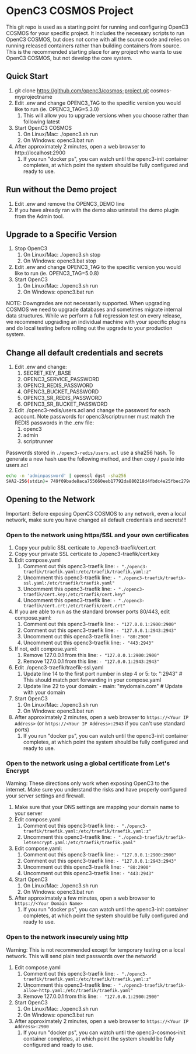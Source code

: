 # OpenC3 COSMOS Project

This git repo is used as a starting point for running and configuring OpenC3 COSMOS for your specific project.
It includes the necessary scripts to run OpenC3 COSMOS, but does not come with all the source code and relies on
running released containers rather than building containers from source. This is the recommended starting
place for any project who wants to use OpenC3 COSMOS, but not develop the core system.

## Quick Start

1. git clone https://github.com/openc3/cosmos-project.git cosmos-myprojectname
2. Edit .env and change OPENC3_TAG to the specific version you would like to run (ie. OPENC3_TAG=5.3.0)
   1. This will allow you to upgrade versions when you choose rather than following latest
3. Start OpenC3 COSMOS
   1. On Linux/Mac: ./openc3.sh run
   2. On Windows: openc3.bat run
4. After approximately 2 minutes, open a web browser to http://localhost:2900
   1. If you run "docker ps", you can watch until the openc3-init container completes, at which point the system should be fully configured and ready to use.

## Run without the Demo project

1. Edit .env and remove the OPENC3_DEMO line
2. If you have already ran with the demo also uninstall the demo plugin from the Admin tool.

## Upgrade to a Specific Version

1. Stop OpenC3
   1. On Linux/Mac: ./openc3.sh stop
   2. On Windows: openc3.bat stop
2. Edit .env and change OPENC3_TAG to the specific version you would like to run (ie. OPENC3_TAG=5.0.8)
3. Start OpenC3
   1. On Linux/Mac: ./openc3.sh run
   2. On Windows: openc3.bat run

NOTE: Downgrades are not necessarily supported. When upgrading COSMOS we need to upgrade databases and sometimes migrate internal data structures. While we perform a full regression test on every release, we recommend upgrading an individual machine with your specific plugins and do local testing before rolling out the upgrade to your production system.

## Change all default credentials and secrets

1. Edit .env and change:
   1. SECRET_KEY_BASE
   2. OPENC3_SERVICE_PASSWORD
   3. OPENC3_REDIS_PASSWORD
   4. OPENC3_BUCKET_PASSWORD
   5. OPENC3_SR_REDIS_PASSWORD
   6. OPENC3_SR_BUCKET_PASSWORD
2. Edit ./openc3-redis/users.acl and change the password for each account. Note passwords for openc3/scriptrunner must match the REDIS passwords in the .env file:
   1. openc3
   2. admin
   3. scriptrunner

Passwords stored in `./openc3-redis/users.acl` use a sha256 hash.
To generate a new hash use the following method, and then copy / paste into users.acl

```bash
echo -n 'adminpassword' | openssl dgst -sha256
SHA2-256(stdin)= 749f09bade8aca755660eeb17792da880218d4fbdc4e25fbec279d7fe9f65d70
```

## Opening to the Network

Important: Before exposing OpenC3 COSMOS to any network, even a local network, make sure you have changed all default credentials and secrets!!!

### Open to the network using https/SSL and your own certificates

1. Copy your public SSL certicate to ./openc3-traefik/cert.crt
2. Copy your private SSL certicate to ./openc3-traefik/cert.key
3. Edit compose.yaml
   1. Comment out this openc3-traefik line: `- "./openc3-traefik/traefik.yaml:/etc/traefik/traefik.yaml:z"`
   2. Uncomment this openc3-traefik line: `- "./openc3-traefik/traefik-ssl.yaml:/etc/traefik/traefik.yaml"`
   3. Uncomment this openc3-traefik line: `- "./openc3-traefik/cert.key:/etc/traefik/cert.key"`
   4. Uncomment this openc3-traefik line: `- "./openc3-traefik/cert.crt:/etc/traefik/cert.crt"`
4. If you are able to run as the standard browser ports 80/443, edit compose.yaml:
   1. Comment out this openc3-traefik line: `- "127.0.0.1:2900:2900"`
   2. Comment out this openc3-traefik line: `- "127.0.0.1:2943:2943"`
   3. Uncomment out this openc3-traefik line: `- "80:2900"`
   4. Uncomment out this openc3-traefik line: `- "443:2943"`
5. If not, edit compose.yaml:
   1. Remove 127.0.0.1 from this line: `- "127.0.0.1:2900:2900"`
   2. Remove 127.0.0.1 from this line: `- "127.0.0.1:2943:2943"`
6. Edit ./openc3-traefik/traefik-ssl.yaml
   1. Update line 14 to the first port number in step 4 or 5: to: ":2943" # This should match port forwarding in your compose.yaml
   2. Update line 22 to your domain: - main: "mydomain.com" # Update with your domain
7. Start OpenC3
   1. On Linux/Mac: ./openc3.sh run
   2. On Windows: openc3.bat run
8. After approximately 2 minutes, open a web browser to `https://<Your IP Address>` (or `https://<Your IP Address>:2943` if you can't use standard ports)
   1. If you run "docker ps", you can watch until the openc3-init container completes, at which point the system should be fully configured and ready to use.

### Open to the network using a global certificate from Let's Encrypt

Warning: These directions only work when exposing OpenC3 to the internet. Make sure you understand the risks and have properly configured your server settings and firewall.

1. Make sure that your DNS settings are mapping your domain name to your server
2. Edit compose.yaml
   1. Comment out this openc3-traefik line: `- "./openc3-traefik/traefik.yaml:/etc/traefik/traefik.yaml:z"`
   2. Uncomment this openc3-traefik line: `- "./openc3-traefik/traefik-letsencrypt.yaml:/etc/traefik/traefik.yaml"`
3. Edit compose.yaml:
   1. Comment out this openc3-traefik line: `- "127.0.0.1:2900:2900"`
   2. Comment out this openc3-traefik line: `- "127.0.0.1:2943:2943"`
   3. Uncomment out this openc3-traefik line: `- "80:2900"`
   4. Uncomment out this openc3-traefik line: `- "443:2943"`
4. Start OpenC3
   1. On Linux/Mac: ./openc3.sh run
   2. On Windows: openc3.bat run
5. After approximately a few minutes, open a web browser to `https://<Your Domain Name>`
   1. If you run "docker ps", you can watch until the openc3-init container completes, at which point the system should be fully configured and ready to use.

### Open to the network insecurely using http

Warning: This is not recommended except for temporary testing on a local network. This will send plain text passwords over the network!

1. Edit compose.yaml
   1. Comment out this openc3-traefik line: `- "./openc3-traefik/traefik.yaml:/etc/traefik/traefik.yaml:z"`
   2. Uncomment this openc3-traefik line: `- "./openc3-traefik/traefik-allow-http.yaml:/etc/traefik/traefik.yaml"`
   3. Remove 127.0.0.1 from this line: `- "127.0.0.1:2900:2900"`
2. Start OpenC3
   1. On Linux/Mac: ./openc3.sh run
   2. On Windows: openc3.bat run
3. After approximately 2 minutes, open a web browser to `https://<Your IP Address>:2900`
   1. If you run "docker ps", you can watch until the openc3-cosmos-init container completes, at which point the system should be fully configured and ready to use.

